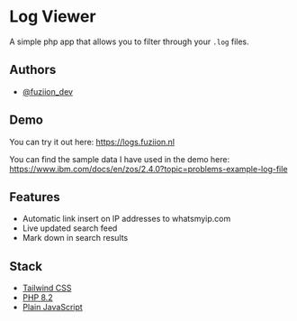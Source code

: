
# Log Viewer

A simple php app that allows you to filter through your `.log` files.




## Authors

- [@fuziion_dev](https://www.github.com/REFUZIION)


## Demo

You can try it out here: https://logs.fuziion.nl

You can find the sample data I have used in the demo here: https://www.ibm.com/docs/en/zos/2.4.0?topic=problems-example-log-file
## Features

- Automatic link insert on IP addresses to whatsmyip.com
- Live updated search feed
- Mark down in search results


## Stack

 - [Tailwind CSS](https://tailwindcss.com/)
 - [PHP 8.2](https://www.php.net/releases/8.2/en.php)
 - [Plain JavaScript](https://www.javascript.com/)